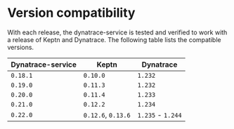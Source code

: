 # Version compatibility

With each release, the dynatrace-service is tested and verified to work with a release of Keptn and Dynatrace. The following table lists the compatible versions.

| Dynatrace-service | Keptn | Dynatrace |
|---|---|---|
| `0.18.1` | `0.10.0` | `1.232` |
| `0.19.0` | `0.11.3` | `1.232` |
| `0.20.0` | `0.11.4` | `1.233` |
| `0.21.0` | `0.12.2` | `1.234` |
| `0.22.0` | `0.12.6`, `0.13.6` | `1.235` - `1.244` |

